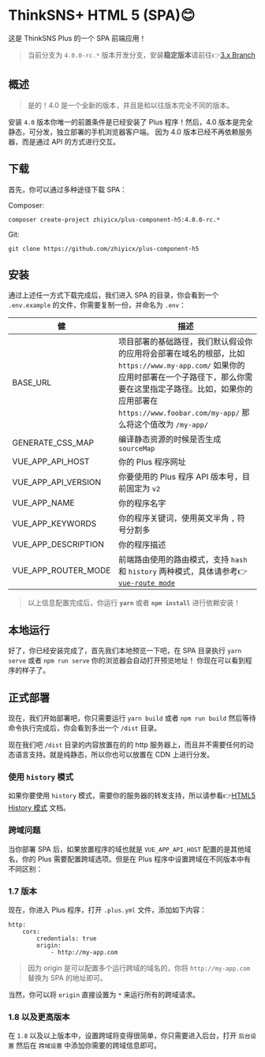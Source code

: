 # ThinkSNS+ HTML 5 (SPA)😊

这是 ThinkSNS Plus 的一个 SPA 前端应用！

> 当前分支为 `4.0.0-rc.*` 版本开发分支，安装**稳定版本**请前往👉[3.x Branch](https://github.com/zhiyicx/plus-component-h5/tree/3.x)

## 概述

> 是的！4.0 是一个全新的版本，并且是和以往版本完全不同的版本。

安装 `4.0` 版本你唯一的前置条件是已经安装了 Plus 程序！然后，4.0 版本是完全静态，可分发，独立部署的手机浏览器客户端。
因为 4.0 版本已经不再依赖服务器，而是通过 API 的方式进行交互。

## 下载

首先，你可以通过多种途径下载 SPA：

Composer:

```shell
composer create-project zhiyicx/plus-component-h5:4.0.0-rc.*
```

Git:

```shell
git clone https://github.com/zhiyicx/plus-component-h5
```

## 安装

通过上述任一方式下载完成后，我们进入 SPA 的目录，你会看到一个 `.env.example` 的文件，你需要复制一份，并命名为 `.env`：

| 健 | 描述 |
|-----|-----|
| BASE_URL | 项目部署的基础路径，我们默认假设你的应用将会部署在域名的根部，比如 `https://www.my-app.com/` 如果你的应用时部署在一个子路径下，那么你需要在这里指定子路径。比如，如果你的应用部署在 `https://www.foobar.com/my-app/` 那么将这个值改为 `/my-app/` |
| GENERATE_CSS_MAP | 编译静态资源的时候是否生成 `sourceMap` |
| VUE_APP_API_HOST | 你的 Plus 程序网址 |
| VUE_APP_API_VERSION | 你要使用的 Plus 程序 API 版本号，目前固定为 `v2` |
| VUE_APP_NAME | 你的程序名字 |
| VUE_APP_KEYWORDS | 你的程序关键词，使用英文半角 `,` 符号分割多 |
| VUE_APP_DESCRIPTION | 你的程序描述 |
| VUE_APP_ROUTER_MODE | 前端路由使用的路由模式，支持 `hash` 和 `history` 两种模式，具体请参考👉 [`vue-route mode`](https://router.vuejs.org/zh-cn/api/options.html#mode) |

> 以上信息配置完成后，你运行 **`yarn`** 或者 **`npm install`** 进行依赖安装！

## 本地运行

好了，你已经安装完成了，首先我们本地预览一下吧，在 SPA 目录执行 `yarn serve` 或者 `npm run serve` 你的浏览器会自动打开预览地址！
你现在可以看到程序的样子了。

## 正式部署

现在，我们开始部署吧，你只需要运行 `yarn build` 或者 `npm run build` 然后等待命令执行完成后，你会看到多出一个 `/dist` 目录。

现在我们吧 `/dist` 目录的内容放置在的的 http 服务器上，而且并不需要任何的动态语言支持。就是纯静态，所以你也可以放置在 CDN 上进行分发。

### 使用 `history` 模式

如果你要使用 `history` 模式，需要你的服务器的转发支持，所以请参看👉[HTML5 History 模式](https://router.vuejs.org/zh-cn/essentials/history-mode.html) 文档。

### 跨域问题

当你部署 SPA 后，如果放置程序的域也就是 `VUE_APP_API_HOST` 配置的是其他域名，你的 Plus 需要配置跨域选项。但是在 Plus 程序中设置跨域在不同版本中有不同区别：

### 1.7 版本

现在，你进入 Plus 程序，打开 `.plus.yml` 文件，添加如下内容：

```
http:
    cors:
        credentials: true
        origin:
            - http://my-app.com
```

> 因为 origin 是可以配置多个运行跨域的域名的，你将 `http://my-app.com` 替换为 SPA 的地址即可。

当然，你可以将 `origin` 直接设置为 `*` 来运行所有的跨域请求。

### 1.8 以及更高版本

在 `1.8` 以及以上版本中，设置跨域将变得很简单，你只需要进入后台，打开 `后台设置` 然后在 `跨域设置` 中添加你需要的跨域信息即可。
